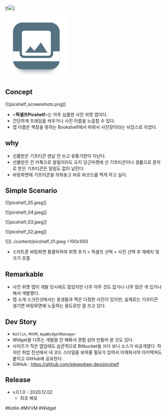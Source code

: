 
[!<img src="https://play.google.com/store/apps/details?id=com.gmail.sleepybee410.picshelf"
 width=80>]

<img src="../content/picshelf_launcher_icon.png" width=200/>

Concept
---
![[picshelf_screenshots.png]]
-   <**픽셀프Picshelf**>는 아주 심플한 사진 위젯 앱이다.
- 간단하게 프레임을 씌우거나 사진 이름을 노출할 수 있다. 
- 앱 이름은 책장을 뜻하는 Bookshelf에서 따와서 사진장이라는 뉘앙스로 지었다.
   

why
---
- 선물받은 기프티콘 맨날 안 쓰고 유통기한이 지난다.
- 선물받은 건 카톡으로 알림이라도 오지 당근마켓에 산 기프티콘이나 경품으로 문자로 받은 기프티콘은 알림도 없이 날린다.
- 바탕화면에 기프티콘을 띄워놓고 바로 바코드를 찍게 하고 싶다.



Simple Scenario
---
![[picshelf_05.jpeg]]

![[picshelf_04.jpeg]]

![[picshelf_03.jpeg]]

![[picshelf_02.jpeg]]

![](../content/picshelf_01.jpeg =100x100)
-   스마트폰 바탕화면 롱클릭하여 위젯 추가 > 픽셀프 선택 > 사진 선택 후 재배치 및 크기 조절   
   

Remarkable
---
- 사진 위젯 앱이 개발 당시에도 많았지만 너무 아무 것도 없거나 너무 많은 게 있거나 해서 개발했다.
- 앱 소개 스크린샷에서는 동생들과 찍은 다정한 사진이 있지만, 실제로는 기프티콘 생기면 바탕화면에 노출하는 용도로만 잘 쓰고 있다.



Dev Story
---

- `Kotlin`, `MVVM`, `AppWidgetManager`
- Widget을 다루는 개발을 안 해봐서 경험 삼아 만들어 본 것도 있다.
- 사이즈가 작은 앱임에도 습관적으로 Bitbucket을 쓰다 보니 소스가 비공개였다. 하지만 취업 전선에서 내 코드 스타일을 보여줄 필요가 있어서 이제와서야 아키텍쳐도 붙이고 GitHub에 공유한다.
- GitHub : https://github.com/sleepybee-dev/picshelf


Release
---
- v.0.1.0 - 2020.12.02
	- 최초 배포


#Kotlin 
#MVVM 
#Widget 
